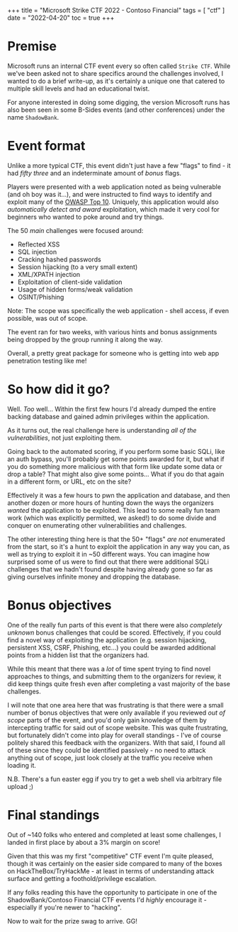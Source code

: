 +++
title = "Microsoft Strike CTF 2022 - Contoso Financial"
tags = [
    "ctf"
]
date = "2022-04-20"
toc = true
+++

# Premise

Microsoft runs an internal CTF event every so often called `Strike CTF`. While we've been asked not to share specifics around the challenges involved, I wanted to do a brief write-up, as it's certainly a unique one that catered to multiple skill levels and had an educational twist.

For anyone interested in doing some digging, the version Microsoft runs has also been seen in some B-Sides events (and other conferences) under the name `ShadowBank`.

# Event format

Unlike a more typical CTF, this event didn't just have a few "flags" to find - it had _fifty three_ and an indeterminate amount of _bonus_ flags.

Players were presented with a web application noted as being vulnerable (and oh boy was it...), and were instructed to find ways to identify and exploit many of the [OWASP Top 10](https://owasp.org/Top10/). Uniquely, this application would also _automatically detect and award_ exploitation, which made it very cool for beginners who wanted to poke around and try things.

The 50 _main_ challenges were focused around:

- Reflected XSS
- SQL injection
- Cracking hashed passwords
- Session hijacking (to a very small extent)
- XML/XPATH injection
- Exploitation of client-side validation
- Usage of hidden forms/weak validation
- OSINT/Phishing

Note: The scope was specifically the web application - shell access, if even possible, was out of scope.

The event ran for two weeks, with various hints and bonus assignments being dropped by the group running it along the way.

Overall, a pretty great package for someone who is getting into web app penetration testing like me!

# So how did it go? 

Well. _Too_ well... Within the first few hours I'd already dumped the entire backing database and gained admin privileges within the application. 

As it turns out, the real challenge here is understanding _all of the vulnerabilities_, not just exploiting them.

Going back to the automated scoring, if you perform some basic SQLi, like an auth bypass, you'll probably get some points awarded for it, but what if you do something more malicious with that form like update some data or drop a table? That might also give some points... What if you do that again in a different form, or URL, etc on the site?

Effectively it was a few hours to pwn the application and database, and then another dozen or more hours of hunting down the ways the organizers _wanted_ the application to be exploited. This lead to some really fun team work (which was explicitly permitted, we asked!) to do some divide and conquer on enumerating other vulnerabilities and challenges.

The other interesting thing here is that the 50+ "flags" *are not* enumerated from the start, so it's a hunt to exploit the application in any way you can, as well as trying to exploit it in ~50 different ways. You can imagine how surprised some of us were to find out that there were additional SQLi challenges that we hadn't found despite having already gone so far as giving ourselves infinite money and dropping the database.

# Bonus objectives

One of the really fun parts of this event is that there were also _completely unknown_ bonus challenges that could be scored. Effectively, if you could find a novel way of exploiting the application (e.g. session hijacking, persistent XSS, CSRF, Phishing, etc...) you could be awarded additional points from a hidden list that the organizers had.

While this meant that there was a *lot* of time spent trying to find novel approaches to things, and submitting them to the organizers for review, it did keep things quite fresh even after completing a vast majority of the base challenges.

I will note that one area here that was frustrating is that there were a small number of bonus objectives that were only available if you reviewed _out of scope_ parts of the event, and you'd only gain knowledge of them by intercepting traffic for said out of scope website. This was quite frustrating, but fortunately didn't come into play for overall standings - I've of course politely shared this feedback with the organizers. With that said, I found all of these since they could be identified passively - no need to attack anything out of scope, just look closely at the traffic you receive when loading it.

N.B. There's a fun easter egg if you try to get a web shell via arbitrary file upload ;)

# Final standings

Out of ~140 folks who entered and completed at least some challenges, I landed in first place by about a 3% margin on score!

Given that this was my first "competitive" CTF event I'm quite pleased, though it was certainly on the easier side compared to many of the boxes on HackTheBox/TryHackMe - at least in terms of understanding attack surface and getting a foothold/privilege escalation.

If any folks reading this have the opportunity to participate in one of the ShadowBank/Contoso Financial CTF events I'd *highly* encourage it - especially if you're newer to "hacking".

Now to wait for the prize swag to arrive. GG!
